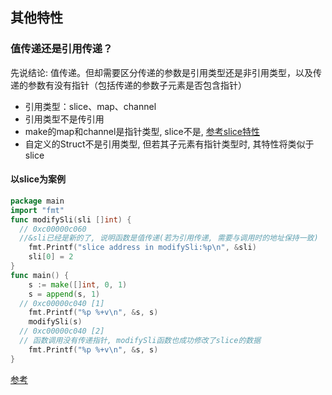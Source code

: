 ## 其他特性

### 值传递还是引用传递？

先说结论: 值传递。但却需要区分传递的参数是引用类型还是非引用类型，以及传递的参数有没有指针（包括传递的参数子元素是否包含指针）

* 引用类型：slice、map、channel
* 引用类型不是传引用
* make的map和channel是指针类型, slice不是, [参考slice特性](/golang/slice.md)
* 自定义的Struct不是引用类型, 但若其子元素有指针类型时, 其特性将类似于slice

#### 以slice为案例

```go
package main
import "fmt"
func modifySli(sli []int) {
  // 0xc00000c060
  //&sli已经是新的了, 说明函数是值传递(若为引用传递, 需要与调用时的地址保持一致)
	fmt.Printf("slice address in modifySli:%p\n", &sli) 
	sli[0] = 2
}
func main() {
	s := make([]int, 0, 1)
	s = append(s, 1)
  // 0xc00000c040 [1]
	fmt.Printf("%p %+v\n", &s, s)  
	modifySli(s)
  // 0xc00000c040 [2] 
  // 函数调用没有传递指针, modifySli函数也成功修改了slice的数据
	fmt.Printf("%p %+v\n", &s, s)  
}
```

[参考](https://www.flysnow.org/2018/02/24/golang-function-parameters-passed-by-value.html)



